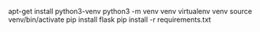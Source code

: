 apt-get install python3-venv
python3 -m venv venv
virtualenv venv
source venv/bin/activate
pip install flask
pip install -r requirements.txt